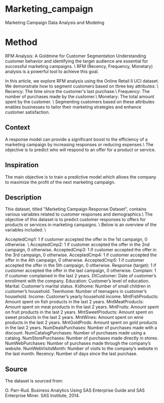 # Marketing_campaign
Marketing Campaign Data Analysis and Modeling 

# Method
RFM Analysis: A Goldmine for Customer Segmentation
Understanding customer behavior and identifying the target audience are essential for successful marketing campaigns. \\ RFM (Recency, Frequency, Monetary) analysis is a powerful tool to achieve this goal.

In this article, we explore RFM analysis using the Online Retail II UCI dataset. We demonstrate how to segment customers based on three key attributes: \\
Recency: The time since the customer's last purchase.\\
Frequency: The number of purchases made by the customer.\\
Monetary: The total amount spent by the customer. \\
Segmenting customers based on these attributes enables businesses to tailor their marketing strategies and enhance customer satisfaction.
## Context
A response model can provide a significant boost to the efficiency of a marketing campaign by increasing responses or reducing expenses.\\ The objective is to predict who will respond to an offer for a product or service.
## Inspiration
The main objective is to train a predictive model which allows the company to maximize the profit of the next marketing campaign.
## Description
This dataset, titled "Marketing Campaign Response Dataset", contains various variables related to customer responses and demographics.\\ The objective of this dataset is to predict customer responses to offers for products or services in marketing campaigns. \\ Below is an overview of the variables included: \\

AcceptedCmp1: 1 if customer accepted the offer in the 1st campaign, 0 otherwise. \\
AcceptedCmp2: 1 if customer accepted the offer in the 2nd campaign, 0 otherwise.
AcceptedCmp3: 1 if customer accepted the offer in the 3rd campaign, 0 otherwise.
AcceptedCmp4: 1 if customer accepted the offer in the 4th campaign, 0 otherwise.
AcceptedCmp5: 1 if customer accepted the offer in the 5th campaign, 0 otherwise.
Response (target): 1 if customer accepted the offer in the last campaign, 0 otherwise.
Complain: 1 if customer complained in the last 2 years.
DtCustomer: Date of customer’s enrollment with the company.
Education: Customer’s level of education.
Marital: Customer’s marital status.
Kidhome: Number of small children in customer’s household.
Teenhome: Number of teenagers in customer’s household.
Income: Customer’s yearly household income.
MntFishProducts: Amount spent on fish products in the last 2 years.
MntMeatProducts: Amount spent on meat products in the last 2 years.
MntFruits: Amount spent on fruit products in the last 2 years.
MntSweetProducts: Amount spent on sweet products in the last 2 years.
MntWines: Amount spent on wine products in the last 2 years.
MntGoldProds: Amount spent on gold products in the last 2 years.
NumDealsPurchases: Number of purchases made with a discount.
NumCatalogPurchases: Number of purchases made using a catalog.
NumStorePurchases: Number of purchases made directly in stores.
NumWebPurchases: Number of purchases made through the company’s website.
NumWebVisitsMonth: Number of visits to the company’s website in the last month.
Recency: Number of days since the last purchase.

## Source
The dataset is sourced from:

O. Parr-Rud. Business Analytics Using SAS Enterprise Guide and SAS Enterprise Miner. SAS Institute, 2014.

